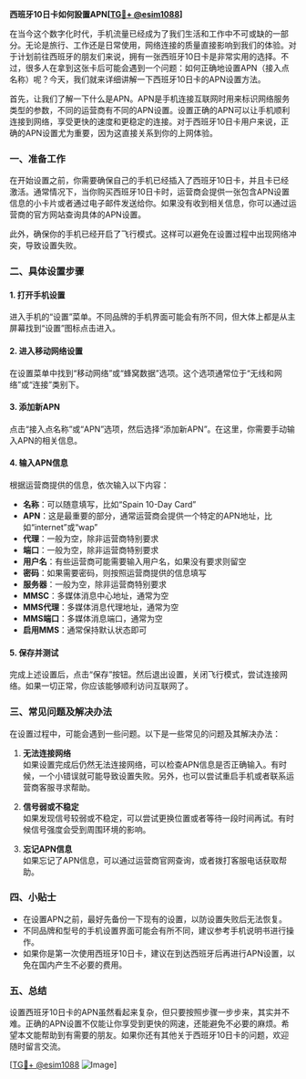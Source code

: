 **西班牙10日卡如何設置APN[[TG💪+ @esim1088](https://t.me/s/esim1088)]**

在当今这个数字化时代，手机流量已经成为了我们生活和工作中不可或缺的一部分。无论是旅行、工作还是日常使用，网络连接的质量直接影响到我们的体验。对于计划前往西班牙的朋友们来说，拥有一张西班牙10日卡是非常实用的选择。不过，很多人在拿到这张卡后可能会遇到一个问题：如何正确地设置APN（接入点名称）呢？今天，我们就来详细讲解一下西班牙10日卡的APN设置方法。

首先，让我们了解一下什么是APN。APN是手机连接互联网时用来标识网络服务类型的参数，不同的运营商有不同的APN设置。设置正确的APN可以让手机顺利连接到网络，享受更快的速度和更稳定的连接。对于西班牙10日卡用户来说，正确的APN设置尤为重要，因为这直接关系到你的上网体验。

### 一、准备工作

在开始设置之前，你需要确保自己的手机已经插入了西班牙10日卡，并且卡已经激活。通常情况下，当你购买西班牙10日卡时，运营商会提供一张包含APN设置信息的小卡片或者通过电子邮件发送给你。如果没有收到相关信息，你可以通过运营商的官方网站查询具体的APN设置。

此外，确保你的手机已经开启了飞行模式。这样可以避免在设置过程中出现网络冲突，导致设置失败。

### 二、具体设置步骤

#### 1. 打开手机设置

进入手机的“设置”菜单。不同品牌的手机界面可能会有所不同，但大体上都是从主屏幕找到“设置”图标点击进入。

#### 2. 进入移动网络设置

在设置菜单中找到“移动网络”或“蜂窝数据”选项。这个选项通常位于“无线和网络”或“连接”类别下。

#### 3. 添加新APN

点击“接入点名称”或“APN”选项，然后选择“添加新APN”。在这里，你需要手动输入APN的相关信息。

#### 4. 输入APN信息

根据运营商提供的信息，依次输入以下内容：

- **名称**：可以随意填写，比如“Spain 10-Day Card”
- **APN**：这是最重要的部分，通常运营商会提供一个特定的APN地址，比如“internet”或“wap”
- **代理**：一般为空，除非运营商特别要求
- **端口**：一般为空，除非运营商特别要求
- **用户名**：有些运营商可能需要输入用户名，如果没有要求则留空
- **密码**：如果需要密码，则按照运营商提供的信息填写
- **服务器**：一般为空，除非运营商特别要求
- **MMSC**：多媒体消息中心地址，通常为空
- **MMS代理**：多媒体消息代理地址，通常为空
- **MMS端口**：多媒体消息端口，通常为空
- **启用MMS**：通常保持默认状态即可

#### 5. 保存并测试

完成上述设置后，点击“保存”按钮。然后退出设置，关闭飞行模式，尝试连接网络。如果一切正常，你应该能够顺利访问互联网了。

### 三、常见问题及解决办法

在设置过程中，可能会遇到一些问题。以下是一些常见的问题及其解决办法：

1. **无法连接网络**  
   如果设置完成后仍然无法连接网络，可以检查APN信息是否正确输入。有时候，一个小错误就可能导致设置失败。另外，也可以尝试重启手机或者联系运营商客服寻求帮助。

2. **信号弱或不稳定**  
   如果发现信号较弱或不稳定，可以尝试更换位置或者等待一段时间再试。有时候信号强度会受到周围环境的影响。

3. **忘记APN信息**  
   如果忘记了APN信息，可以通过运营商官网查询，或者拨打客服电话获取帮助。

### 四、小贴士

- 在设置APN之前，最好先备份一下现有的设置，以防设置失败后无法恢复。
- 不同品牌和型号的手机设置界面可能会有所不同，建议参考手机说明书进行操作。
- 如果你是第一次使用西班牙10日卡，建议在到达西班牙后再进行APN设置，以免在国内产生不必要的费用。

### 五、总结

设置西班牙10日卡的APN虽然看起来复杂，但只要按照步骤一步步来，其实并不难。正确的APN设置不仅能让你享受到更快的网速，还能避免不必要的麻烦。希望本文能帮助到有需要的朋友。如果你还有其他关于西班牙10日卡的问题，欢迎随时留言交流。

[[TG💪+ @esim1088](https://t.me/s/esim1088) ![Image](https://i.postimg.cc/4NQfJmqS/Snipaste-2025-05-13-00-14-12.png)]